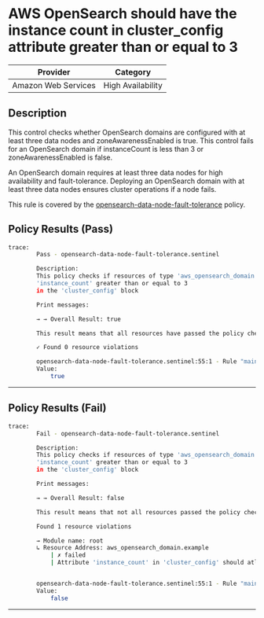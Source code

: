 # AWS OpenSearch should have the instance count in cluster_config attribute greater than or equal to 3

| Provider            |      Category       |
| ------------------- |   --------------    |
| Amazon Web Services |  High Availability  |

## Description

This control checks whether OpenSearch domains are configured with at least three data nodes and zoneAwarenessEnabled is true. This control fails for an OpenSearch domain if instanceCount is less than 3 or zoneAwarenessEnabled is false.

An OpenSearch domain requires at least three data nodes for high availability and fault-tolerance. Deploying an OpenSearch domain with at least three data nodes ensures cluster operations if a node fails.

This rule is covered by the [opensearch-data-node-fault-tolerance](https://github.com/hashicorp/policy-library-FSBP-Policy-Set-for-AWS-Terraform/blob/main/policies/opensearch/opensearch-data-node-fault-tolerance.sentinel) policy.

## Policy Results (Pass)

```bash
trace:
        Pass - opensearch-data-node-fault-tolerance.sentinel

        Description:
        This policy checks if resources of type 'aws_opensearch_domain' have the
        'instance_count' greater than or equal to 3
        in the 'cluster_config' block

        Print messages:

        → → Overall Result: true

        This result means that all resources have passed the policy check for the policy opensearch-data-node-fault-tolerance.

        ✓ Found 0 resource violations

        opensearch-data-node-fault-tolerance.sentinel:55:1 - Rule "main"
        Value:
            true
```

---

## Policy Results (Fail)

```bash
trace:
        Fail - opensearch-data-node-fault-tolerance.sentinel

        Description:
        This policy checks if resources of type 'aws_opensearch_domain' have the
        'instance_count' greater than or equal to 3
        in the 'cluster_config' block

        Print messages:

        → → Overall Result: false

        This result means that not all resources passed the policy check and the protected behavior is not allowed for the policy opensearch-data-node-fault-tolerance.

        Found 1 resource violations

        → Module name: root
        ↳ Resource Address: aws_opensearch_domain.example
            | ✗ failed
            | Attribute 'instance_count' in 'cluster_config' should atleast 3 for AWS OpenSearch Domain. Refer to https://docs.aws.amazon.com/securityhub/latest/userguide/opensearch-controls.html#opensearch-6 for more details.


        opensearch-data-node-fault-tolerance.sentinel:55:1 - Rule "main"
        Value:
            false
```

---
